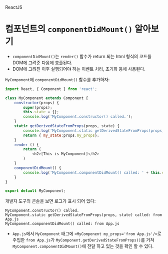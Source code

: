 ReactJS

# 컴포넌트의 `componentDidMount()` 알아보기

- `componentDidMount()`는 `render()` 함수가 return 되는 html 형식의 코드를 DOM에 그려준 다음에 호출된다.
- DOM에 그려진 이후 실행되어야 하는 이벤트 처리, 초기화 등에 사용된다.

`MyComponent`에 `componentDidMount()` 함수를 추가하자:

```js
import React, { Component } from 'react';

class MyComponent extends Component {
    constructor(props) {
        super(props);
        this.state = {};
        console.log('MyComponent.constructor() called.');
    }
    static getDerivedStateFromProps(props, state) {
        console.log('MyComponent.static getDerivedStateFromProps(props, state) called:' + props.my_props);
        return { my_state:props.my_props};
    }
    render () {
        return (
            <h2>[This is MyComponent]</h2>
        )
    }
    componentDidMount() {
        console.log('MyComponent.componentDidMount() called: ' + this.state.my_state);
    }
}

export default MyComponent;
```

개발자 도구의 콘솔을 보면 로그가 표시 되어 있다:

```
MyComponent.constructor() called.
MyComponent.static getDerivedStateFromProps(props, state) called: from App.js
MyComponent.componentDidMount() called: from App.js
```

- `App.js`에서 `MyComponent` 태그에 `<MyComponent my_props='from App.js'/>`로 주입한  `from App.js`가 `MyComponent.getDerivedStateFromProps()`를 거쳐 `MyComponent.componentDidMount()`에 전달 하고 있는 것을 확인 할 수 있다.



